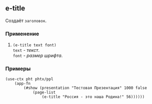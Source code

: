 ## e-title
Создаёт `заголовок`.

### Применение

1. `(e-title text font)`<br>
`text` - _текст_.<br>
`font` - _размер шрифта_.

### Примеры

```pihta
(use-ctx pht phtx/ppl
    (app-fn
        (#show (presentation "Тестовая Презентация" 1000 false
            (page-list
                (e-title "Россия - это наша Родина!" 56))))))
```